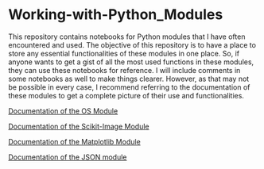 # Working-with-Python_Modules

This repository contains notebooks for Python modules that I have often encountered and used. The objective of this repository is to have a place to store any essential functionalities of these modules in one place. So, if anyone wants to get a gist of all the most used functions in these modules, they can use these notebooks for reference. I will include comments in some notebooks as well to make things clearer. However, as that may not be possible in every case, I recommend referring to the documentation of these modules to get a complete picture of their use and functionalities.

[Documentation of the OS Module](https://docs.python.org/3/library/os.html)

[Documentation of the Scikit-Image Module](https://scikit-image.org/docs/stable/)

[Documentation of the Matplotlib Module](https://matplotlib.org/stable/index.html)

[Documentation of the JSON module](https://docs.python.org/3/library/json.html)
